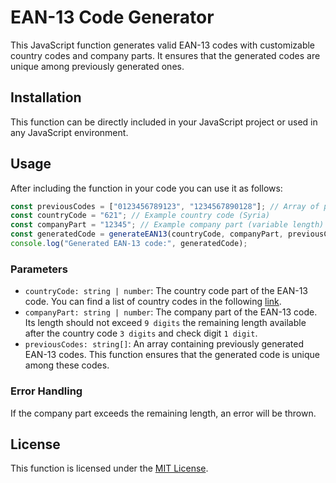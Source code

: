 # EAN-13 Code Generator

This JavaScript function generates valid EAN-13 codes with customizable country codes and company parts. It ensures that the generated codes are unique among previously generated ones.

## Installation

This function can be directly included in your JavaScript project or used in any JavaScript environment.

## Usage

After including the function in your code you can use it as follows:

```javascript
const previousCodes = ["0123456789123", "1234567890128"]; // Array of previously generated codes
const countryCode = "621"; // Example country code (Syria)
const companyPart = "12345"; // Example company part (variable length)
const generatedCode = generateEAN13(countryCode, companyPart, previousCodes);
console.log("Generated EAN-13 code:", generatedCode);
```

### Parameters

- `countryCode: string | number`: The country code part of the EAN-13 code. You can find a list of country codes in the following [link](https://en.wikipedia.org/wiki/List_of_GS1_country_codes).
- `companyPart: string | number`: The company part of the EAN-13 code. Its length should not exceed `9 digits` the remaining length available after the country code `3 digits` and check digit `1 digit`.
- `previousCodes: string[]`: An array containing previously generated EAN-13 codes. This function ensures that the generated code is unique among these codes.

### Error Handling

If the company part exceeds the remaining length, an error will be thrown.

## License

This function is licensed under the [MIT License](https://opensource.org/licenses/MIT).
